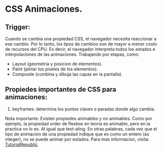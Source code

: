 # CSS Animaciones.
 
## Trigger: 
Cuando se cambia una propiedad CSS, el navegador necesita reaccionar a ese cambio. Por lo tanto, los tipos de cambios son de mayor a menor costo de recursos del CPU. Es decir, el navegador interpreta todos los estados e interpolaciones de las animaciones. Trabajando por etapas, como:

* Layout (geometria y posicion de elementos).
* Paint (pintar los pixeles de los elementos).
* Composite (combina y dibuja las capas en la pantalla).

## Propiedes importantes de CSS para animaciones: 
1. keyframes: determina los puntos claves o paradas donde algo cambia.

Nota importante: Existen propiedes animables y no animables. Como por ejemplo, la propiedad order de flexbox en teoria es animable, pero en la practica no lo es. Al igual que text-aling. En otras palabras, cada vez que el tipo de animacion de una propiedad indique que es como un entero (as integer), no se puede animar por estados. Para mas informacion, visita: [TutorialRepublic](https://www.tutorialrepublic.com/css-reference/css-animatable-properties.php).
